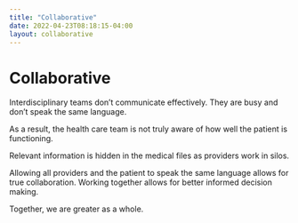 ```yaml
---
title: "Collaborative"
date: 2022-04-23T08:18:15-04:00
layout: collaborative
---
```


# Collaborative

Interdisciplinary teams don’t communicate effectively. They are busy and don’t speak the same language.

As a result, the health care team is not truly aware of how well the patient is functioning.

Relevant information is hidden in the medical files as providers work in silos.

Allowing all providers and the patient to speak the same language allows for true collaboration. Working together allows for better informed decision making.

Together, we are greater as a whole.

